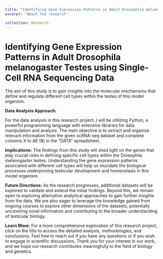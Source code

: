 ```yaml
---
title: "Identifying Gene Expression Patterns in Adult Drosophila melanogaster Testes using Single-Cell RNA Sequencing Data"
excerpt: "About the research"

collection: Research
---
```


# **Identifying Gene Expression Patterns in Adult Drosophila melanogaster Testes using Single-Cell RNA Sequencing Data**

The aim of this study is to gain insights into the molecular mechanisms that define and regulate different cell types within the testes of this model organism.

**Data Analysis Approach:**

For the data analysis in this research project, I will be utilizing Python, a powerful programming language with extensive libraries for data manipulation and analysis. The main objective is to extract and organize relevant information from the given scRNA-seq dataset and complete columns X to AE (8) in the "DATA" spreadsheet.

**Implications:** The findings from this study will shed light on the genes that play crucial roles in defining specific cell types within the Drosophila melanogaster testes. Understanding the gene expression patterns associated with different cell types will help us elucidate the biological processes underpinning testicular development and homeostasis in this model organism.

**Future Directions:** As the research progresses, additional datasets will be explored to validate and extend the initial findings. Beyond this, we remain open to exploring alternative analytical approaches to gain further insights from the data. We are also eager to leverage the knowledge gained from ongoing courses to explore other dimensions of the datasets, potentially uncovering novel information and contributing to the broader understanding of testicular biology.

**Learn More:** For a more comprehensive exploration of this research project, click on the title to access the detailed analysis, methodologies, and conclusions. Feel free to reach out if you have any questions or if you wish to engage in scientific discussions. Thank you for your interest in our work, and we hope our research contributes meaningfully to the field of biology and genetics.